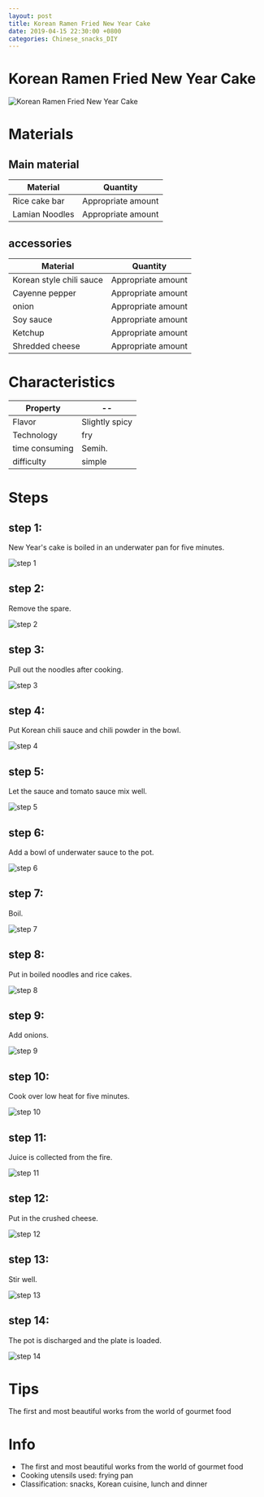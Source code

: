 ```yaml
---
layout: post
title: Korean Ramen Fried New Year Cake
date: 2019-04-15 22:30:00 +0800
categories: Chinese_snacks_DIY
---
```


# Korean Ramen Fried New Year Cake

![Korean Ramen Fried New Year Cake]({{site.baseurl}}/img/403286/403286.jpg)

# Materials


## Main material

Material|Quantity
--|--
Rice cake bar|Appropriate amount
Lamian Noodles|Appropriate amount

## accessories

Material|Quantity
--|--
Korean style chili sauce|Appropriate amount
Cayenne pepper|Appropriate amount
onion|Appropriate amount
Soy sauce|Appropriate amount
Ketchup|Appropriate amount
Shredded cheese|Appropriate amount

# Characteristics

Property|--
--|--
Flavor|Slightly spicy
Technology|fry
time consuming|Semih.
difficulty|simple

# Steps

## step 1:

New Year's cake is boiled in an underwater pan for five minutes.

![step 1]({{site.baseurl}}/img/403286/1.jpg)

## step 2:

Remove the spare.

![step 2]({{site.baseurl}}/img/403286/2.jpg)

## step 3:

Pull out the noodles after cooking.

![step 3]({{site.baseurl}}/img/403286/3.jpg)

## step 4:

Put Korean chili sauce and chili powder in the bowl.

![step 4]({{site.baseurl}}/img/403286/4.jpg)

## step 5:

Let the sauce and tomato sauce mix well.

![step 5]({{site.baseurl}}/img/403286/5.jpg)

## step 6:

Add a bowl of underwater sauce to the pot.

![step 6]({{site.baseurl}}/img/403286/6.jpg)

## step 7:

Boil.

![step 7]({{site.baseurl}}/img/403286/7.jpg)

## step 8:

Put in boiled noodles and rice cakes.

![step 8]({{site.baseurl}}/img/403286/8.jpg)

## step 9:

Add onions.

![step 9]({{site.baseurl}}/img/403286/9.jpg)

## step 10:

Cook over low heat for five minutes.

![step 10]({{site.baseurl}}/img/403286/10.jpg)

## step 11:

Juice is collected from the fire.

![step 11]({{site.baseurl}}/img/403286/11.jpg)

## step 12:

Put in the crushed cheese.

![step 12]({{site.baseurl}}/img/403286/12.jpg)

## step 13:

Stir well.

![step 13]({{site.baseurl}}/img/403286/13.jpg)

## step 14:

The pot is discharged and the plate is loaded.

![step 14]({{site.baseurl}}/img/403286/14.jpg)

# Tips

The first and most beautiful works from the world of gourmet food

# Info

- The first and most beautiful works from the world of gourmet food
- Cooking utensils used: frying pan
- Classification: snacks, Korean cuisine, lunch and dinner